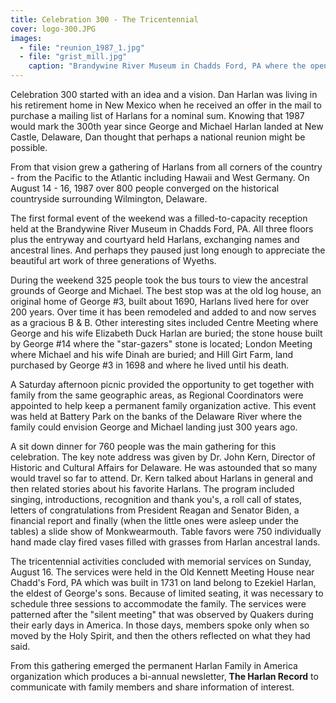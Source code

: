 ```yaml
---
title: Celebration 300 - The Tricentennial
cover: logo-300.JPG
images:
  - file: "reunion_1987_1.jpg"
  - file: "grist_mill.jpg"
    caption: "Brandywine River Museum in Chadds Ford, PA where the opening reception was held."
---
```

Celebration 300 started with an idea and a vision. Dan Harlan was living in his retirement home in New Mexico when he received an offer in the mail to purchase a mailing list of Harlans for a nominal sum. Knowing that 1987 would mark the 300th year since George and Michael Harlan landed at New Castle, Delaware, Dan thought that perhaps a national reunion might be possible.

From that vision grew a gathering of Harlans from all corners of the country - from the Pacific to the Atlantic including Hawaii and West Germany. On August 14 - 16, 1987 over 800 people converged on the historical countryside surrounding Wilmington, Delaware.

The first formal event of the weekend was a filled-to-capacity reception held at the Brandywine River Museum in Chadds Ford, PA. All three floors plus the entryway and courtyard held Harlans, exchanging names and ancestral lines. And perhaps they paused just long enough to appreciate the beautiful art work of three generations of Wyeths.

During the weekend 325 people took the bus tours to view the ancestral grounds of George and Michael. The best stop was at the old log house, an original home of George #3, built about 1690, Harlans lived here for over 200 years. Over time it has been remodeled and added to and now serves as a gracious B & B. Other interesting sites included Centre Meeting where George and his wife Elizabeth Duck Harlan are buried; the stone house built by George #14 where the "star-gazers" stone is located; London Meeting where Michael and his wife Dinah are buried; and Hill Girt Farm, land purchased by George #3 in 1698 and where he lived until his death.

A Saturday afternoon picnic provided the opportunity to get together with family from the same geographic areas, as Regional Coordinators were appointed to help keep a permanent family organization active. This event was held at Battery Park on the banks of the Delaware River where the family could envision George and Michael landing just 300 years ago.

A sit down dinner for 760 people was the main gathering for this celebration. The key note address was given by Dr. John Kern, Director of Historic and Cultural Affairs for Delaware. He was astounded that so many would travel so far to attend. Dr. Kern talked about Harlans in general and then related stories about his favorite Harlans. The program included singing, introductions, recognition and thank you's, a roll call of states, letters of congratulations from President Reagan and Senator Biden, a financial report and finally (when the little ones were asleep under the tables) a slide show of Monkwearmouth. Table favors were 750 individually hand made clay fired vases filled with grasses from Harlan ancestral lands.

The tricentennial activities concluded with memorial services on Sunday, August 16. The services were held in the Old Kennett Meeting House near Chadd's Ford, PA which was built in 1731 on land belong to Ezekiel Harlan, the eldest of George's sons. Because of limited seating, it was necessary to schedule three sessions to accommodate the family. The services were patterned after the "silent meeting" that was observed by Quakers during their early days in America. In those days, members spoke only when so moved by the Holy Spirit, and then the others reflected on what they had said.

From this gathering emerged the permanent Harlan Family in America organization which produces a bi-annual newsletter, **The Harlan Record** to communicate with family members and share information of interest.